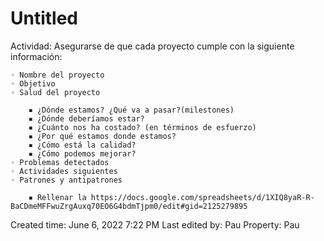 # Untitled

Actividad: Asegurarse de que cada proyecto cumple con la siguiente información:

    ◦ Nombre del proyecto
    ◦ Objetivo
    ◦ Salud del proyecto

        ▪ ¿Dónde estamos? ¿Qué va a pasar?(milestones)
        ▪ ¿Dónde deberíamos estar?
        ▪ ¿Cuánto nos ha costado? (en términos de esfuerzo)
        ▪ ¿Por qué estamos donde estamos?
        ▪ ¿Cómo está la calidad?
        ▪ ¿Cómo podemos mejorar?
    ◦ Problemas detectados
    ◦ Actividades siguientes
    ◦ Patrones y antipatrones

        ▪ Rellenar la https://docs.google.com/spreadsheets/d/1XIQ8yaR-R-BaCDmeMFFwuZrgAuxq70EO6G4bdmTjpm0/edit#gid=2125279895
Created time: June 6, 2022 7:22 PM
Last edited by: Pau
Property: Pau